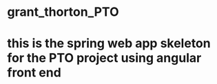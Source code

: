# grant_thorton_PTO
# this is the spring web app skeleton for the PTO project using angular front end
